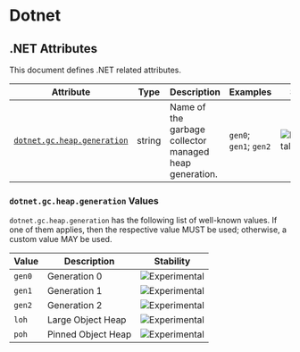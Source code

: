 <!--- Hugo front matter used to generate the website version of this page:
--->

<!-- NOTE: THIS FILE IS AUTOGENERATED. DO NOT EDIT BY HAND. -->
<!-- see templates/registry/markdown/attribute_namespace.md.j2 -->

# Dotnet

## .NET Attributes

This document defines .NET related attributes.

| Attribute | Type | Description | Examples | Stability |
|---|---|---|---|---|
| <a id="dotnet-gc-heap-generation" href="#dotnet-gc-heap-generation">`dotnet.gc.heap.generation`</a> | string | Name of the garbage collector managed heap generation. | `gen0`; `gen1`; `gen2` | ![Experimental](https://img.shields.io/badge/-experimental-blue) |

### `dotnet.gc.heap.generation` Values

`dotnet.gc.heap.generation` has the following list of well-known values. If one of them applies, then the respective value MUST be used; otherwise, a custom value MAY be used.

| Value  | Description | Stability |
|---|---|---|
| `gen0` | Generation 0 | ![Experimental](https://img.shields.io/badge/-experimental-blue) |
| `gen1` | Generation 1 | ![Experimental](https://img.shields.io/badge/-experimental-blue) |
| `gen2` | Generation 2 | ![Experimental](https://img.shields.io/badge/-experimental-blue) |
| `loh` | Large Object Heap | ![Experimental](https://img.shields.io/badge/-experimental-blue) |
| `poh` | Pinned Object Heap | ![Experimental](https://img.shields.io/badge/-experimental-blue) |
